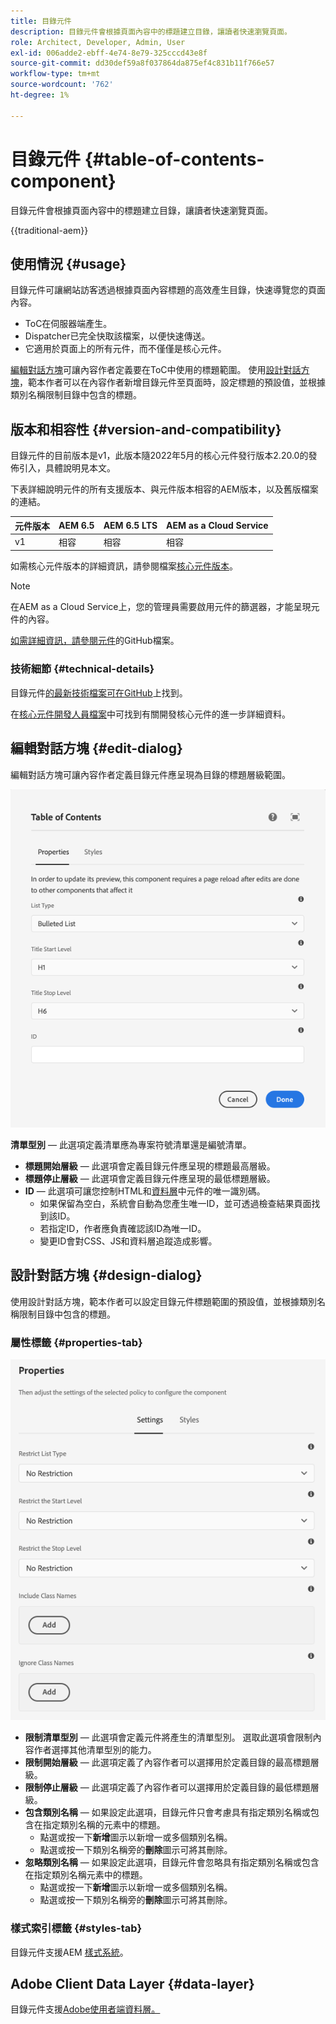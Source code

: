 ```yaml
---
title: 目錄元件
description: 目錄元件會根據頁面內容中的標題建立目錄，讓讀者快速瀏覽頁面。
role: Architect, Developer, Admin, User
exl-id: 006adde2-ebff-4e74-8e79-325cccd43e8f
source-git-commit: dd30def59a8f037864da875ef4c831b11f766e57
workflow-type: tm+mt
source-wordcount: '762'
ht-degree: 1%

---
```



# 目錄元件 {#table-of-contents-component}

目錄元件會根據頁面內容中的標題建立目錄，讓讀者快速瀏覽頁面。

{{traditional-aem}}

## 使用情況 {#usage}

目錄元件可讓網站訪客透過根據頁面內容標題的高效產生目錄，快速導覽您的頁面內容。

* ToC在伺服器端產生。
* Dispatcher已完全快取該檔案，以便快速傳送。
* 它適用於頁面上的所有元件，而不僅僅是核心元件。

[編輯對話方塊](#edit-dialog)可讓內容作者定義要在ToC中使用的標題範圍。 使用[設計對話方塊](#design-dialog)，範本作者可以在內容作者新增目錄元件至頁面時，設定標題的預設值，並根據類別名稱限制目錄中包含的標題。

## 版本和相容性 {#version-and-compatibility}

目錄元件的目前版本是v1，此版本隨2022年5月的核心元件發行版本2.20.0的發佈引入，具體說明見本文。

下表詳細說明元件的所有支援版本、與元件版本相容的AEM版本，以及舊版檔案的連結。

| 元件版本 | AEM 6.5 | AEM 6.5 LTS | AEM as a Cloud Service |
|---|---|---|---|
| v1 | 相容 | 相容 | 相容 |

如需核心元件版本的詳細資訊，請參閱檔案[核心元件版本](/help/versions.md)。

>[!NOTE]
>
>在AEM as a Cloud Service上，您的管理員需要啟用元件的篩選器，才能呈現元件的內容。
>
>[如需詳細資訊，請參閱元件](https://adobe.com/go/aem_cmp_tech_tableofcontents_v1_tw)的GitHub檔案。

### 技術細節 {#technical-details}

目錄元件[的最新技術檔案可在GitHub](https://adobe.com/go/aem_cmp_tech_tableofcontents_v1_tw)上找到。

在[核心元件開發人員檔案](/help/developing/overview.md)中可找到有關開發核心元件的進一步詳細資料。

## 編輯對話方塊 {#edit-dialog}

編輯對話方塊可讓內容作者定義目錄元件應呈現為目錄的標題層級範圍。

![目錄元件的編輯對話方塊](/help/assets/tableofcontents-edit.png)

**清單型別** — 此選項定義清單應為專案符號清單還是編號清單。
* **標題開始層級** — 此選項會定義目錄元件應呈現的標題最高層級。
* **標題停止層級** — 此選項會定義目錄元件應呈現的最低標題層級。
* **ID** — 此選項可讓您控制HTML和[資料層](/help/developing/data-layer/overview.md)中元件的唯一識別碼。
   * 如果保留為空白，系統會自動為您產生唯一ID，並可透過檢查結果頁面找到該ID。
   * 若指定ID，作者應負責確認該ID為唯一ID。
   * 變更ID會對CSS、JS和資料層追蹤造成影響。

## 設計對話方塊 {#design-dialog}

使用設計對話方塊，範本作者可以設定目錄元件標題範圍的預設值，並根據類別名稱限制目錄中包含的標題。

### 屬性標籤 {#properties-tab}

![快速搜尋元件的設計對話方塊](/help/assets/tableofcontents-design.png)

* **限制清單型別** — 此選項會定義元件將產生的清單型別。 選取此選項會限制內容作者選擇其他清單型別的能力。
* **限制開始層級** — 此選項定義了內容作者可以選擇用於定義目錄的最高標題層級。
* **限制停止層級** — 此選項定義了內容作者可以選擇用於定義目錄的最低標題層級。
* **包含類別名稱** — 如果設定此選項，目錄元件只會考慮具有指定類別名稱或包含在指定類別名稱的元素中的標題。
   * 點選或按一下&#x200B;**新增**&#x200B;圖示以新增一或多個類別名稱。
   * 點選或按一下類別名稱旁的&#x200B;**刪除**&#x200B;圖示可將其刪除。
* **忽略類別名稱** — 如果設定此選項，目錄元件會忽略具有指定類別名稱或包含在指定類別名稱元素中的標題。
   * 點選或按一下&#x200B;**新增**&#x200B;圖示以新增一或多個類別名稱。
   * 點選或按一下類別名稱旁的&#x200B;**刪除**&#x200B;圖示可將其刪除。

### 樣式索引標籤 {#styles-tab}

目錄元件支援AEM [樣式系統](/help/get-started/authoring.md#component-styling)。

## Adobe Client Data Layer {#data-layer}

目錄元件支援[Adobe使用者端資料層。](/help/developing/data-layer/overview.md)
